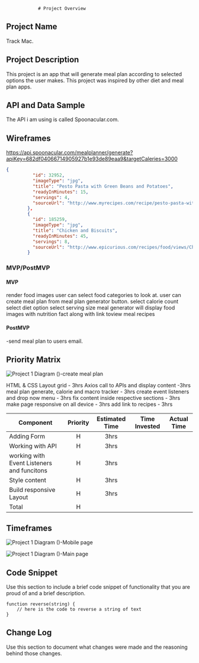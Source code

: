 				# Project Overview

## Project Name

Track Mac.

## Project Description

 This project is an app that will generate meal plan according to selected options the user makes. This project was inspired by other diet and meal plan apps.

## API and Data Sample
The API i am using is called Spoonacular.com.


## Wireframes
https://api.spoonacular.com/mealplanner/generate?apiKey=682df04066714905927b1e93de89eaa9&targetCaleries=3000

```json
{
          "id": 32952,
          "imageType": "jpg",
          "title": "Pesto Pasta with Green Beans and Potatoes",
          "readyInMinutes": 15,
          "servings": 4,
          "sourceUrl": "http://www.myrecipes.com/recipe/pesto-pasta-with-green-beans-potatoes-10000001150886/"
        },
        {
          "id": 185259,
          "imageType": "jpg",
          "title": "Chicken and Biscuits",
          "readyInMinutes": 45,
          "servings": 8,
          "sourceUrl": "http://www.epicurious.com/recipes/food/views/Chicken-and-Biscuits-51149130"
        }
```

### MVP/PostMVP
	 

#### MVP 
render food images
user can select food categories to look at.
user can create meal plan  from meal plan generator button.
select calorie count
select diet option
select serving size
meal generator will display food images with nutrition fact along with link toview meal recipes

#### PostMVP  
-send meal plan to users email.

## Priority Matrix

![Project 1  Diagram ()-create meal plan](https://user-images.githubusercontent.com/89764557/131390105-0eb0fe6b-8653-42b3-9cd6-c2a99fbf4b9e.jpg)

HTML & CSS Layout grid  - 3hrs
		Axios call to APIs and display content -3hrs
		meal plan generate, calorie and macro tracker - 3hrs
		create event listeners and drop now menu  -  3hrs
		fix content inside respective sections - 3hrs
		make page responsive on all device - 3hrs
		add link to recipes - 3hrs



| Component | Priority | Estimated Time | Time Invested | Actual Time |
| --- | :---: |  :---: | :---: | :---: |
| Adding Form | H | 3hrs|  | |
| Working with API | H | 3hrs| | |
| working with Event Listeners and funcitons | H | 3hrs | |
| Style content | H | 3hrs| | |
| Build responsive Layout | H | 3hrs | |
| Total | H | |  | |

## Timeframes

![Project 1  Diagram ()-Mobile page](https://user-images.githubusercontent.com/89764557/131390056-36ea04b8-d33a-4c69-83e1-186d3a4332f4.jpg)

![Project 1  Diagram ()-Main page ](https://user-images.githubusercontent.com/89764557/131390074-2595b25e-051a-4515-a3b8-028988747d9a.jpg)

## Code Snippet

Use this section to include a brief code snippet of functionality that you are proud of and a brief description.  

```
function reverse(string) {
	// here is the code to reverse a string of text
}
```

## Change Log
 Use this section to document what changes were made and the reasoning behind those changes.  
		
		
